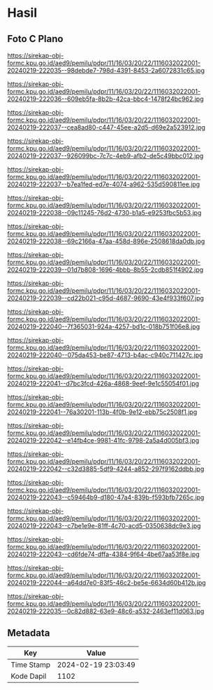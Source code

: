 # Hasil

## Foto C Plano

https://sirekap-obj-formc.kpu.go.id/aed9/pemilu/pdpr/11/16/03/20/22/1116032022001-20240219-222035--98debde7-798d-4391-8453-2a6072831c65.jpg

https://sirekap-obj-formc.kpu.go.id/aed9/pemilu/pdpr/11/16/03/20/22/1116032022001-20240219-222036--609eb5fa-8b2b-42ca-bbc4-1478f24bc962.jpg

https://sirekap-obj-formc.kpu.go.id/aed9/pemilu/pdpr/11/16/03/20/22/1116032022001-20240219-222037--cea8ad80-c447-45ee-a2d5-d69e2a523912.jpg

https://sirekap-obj-formc.kpu.go.id/aed9/pemilu/pdpr/11/16/03/20/22/1116032022001-20240219-222037--926099bc-7c7c-4eb9-afb2-de5c49bbc012.jpg

https://sirekap-obj-formc.kpu.go.id/aed9/pemilu/pdpr/11/16/03/20/22/1116032022001-20240219-222037--b7ea1fed-ed7e-4074-a962-535d590811ee.jpg

https://sirekap-obj-formc.kpu.go.id/aed9/pemilu/pdpr/11/16/03/20/22/1116032022001-20240219-222038--09c11245-76d2-4730-b1a5-e9253fbc5b53.jpg

https://sirekap-obj-formc.kpu.go.id/aed9/pemilu/pdpr/11/16/03/20/22/1116032022001-20240219-222038--69c2166a-47aa-458d-896e-2508618da0db.jpg

https://sirekap-obj-formc.kpu.go.id/aed9/pemilu/pdpr/11/16/03/20/22/1116032022001-20240219-222039--01d7b808-1696-4bbb-8b55-2cdb851f4902.jpg

https://sirekap-obj-formc.kpu.go.id/aed9/pemilu/pdpr/11/16/03/20/22/1116032022001-20240219-222039--cd22b021-c95d-4687-9690-43e4f933f607.jpg

https://sirekap-obj-formc.kpu.go.id/aed9/pemilu/pdpr/11/16/03/20/22/1116032022001-20240219-222040--7f365031-924a-4257-bd1c-018b751f06e8.jpg

https://sirekap-obj-formc.kpu.go.id/aed9/pemilu/pdpr/11/16/03/20/22/1116032022001-20240219-222040--075da453-be87-4713-b4ac-c940c711427c.jpg

https://sirekap-obj-formc.kpu.go.id/aed9/pemilu/pdpr/11/16/03/20/22/1116032022001-20240219-222041--d7bc3fcd-426a-4868-9eef-9e1c55054f01.jpg

https://sirekap-obj-formc.kpu.go.id/aed9/pemilu/pdpr/11/16/03/20/22/1116032022001-20240219-222041--76a30201-113b-4f0b-9e12-ebb75c2508f1.jpg

https://sirekap-obj-formc.kpu.go.id/aed9/pemilu/pdpr/11/16/03/20/22/1116032022001-20240219-222042--e14fb4ce-9981-41fc-9798-2a5a4d005bf3.jpg

https://sirekap-obj-formc.kpu.go.id/aed9/pemilu/pdpr/11/16/03/20/22/1116032022001-20240219-222042--c32d3885-5df9-4244-a852-297f9162ddbb.jpg

https://sirekap-obj-formc.kpu.go.id/aed9/pemilu/pdpr/11/16/03/20/22/1116032022001-20240219-222043--c59464b9-d180-47a4-839b-f593bfb7265c.jpg

https://sirekap-obj-formc.kpu.go.id/aed9/pemilu/pdpr/11/16/03/20/22/1116032022001-20240219-222043--c7be1e9e-81ff-4c70-acd5-0350638dc9e3.jpg

https://sirekap-obj-formc.kpu.go.id/aed9/pemilu/pdpr/11/16/03/20/22/1116032022001-20240219-222043--cd6fde74-dffa-4384-9f64-4be67aa53f8e.jpg

https://sirekap-obj-formc.kpu.go.id/aed9/pemilu/pdpr/11/16/03/20/22/1116032022001-20240219-222044--a64dd7e0-83f5-46c2-be5e-6634d60b412b.jpg

https://sirekap-obj-formc.kpu.go.id/aed9/pemilu/pdpr/11/16/03/20/22/1116032022001-20240219-222035--0c82d882-63e9-48c6-a532-2463ef11d063.jpg


## Metadata

| Key        | Value               |
| ---------- | ------------------- |
| Time Stamp | 2024-02-19 23:03:49 |
| Kode Dapil | 1102                |



